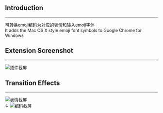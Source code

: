 ## Introduction ##


----------
可转换emoji编码为对应的表情和输入emoji字体  
It adds the Mac OS X style emoji font symbols to Google Chrome for Windows
## Extension Screenshot ##


----------


![插件截屏][1]

##  Transition Effects  ##


----------
![表情截屏][2]  
     ↓
![编码截屏][3]


  [1]: https://raw.github.com/ljanson/Emoji-Extension-for-Chrome/master/screenshot/a.png
  [2]: https://raw.github.com/ljanson/Emoji-Extension-for-Chrome/master/screenshot/b.png
  [3]: https://raw.github.com/ljanson/Emoji-Extension-for-Chrome/master/screenshot/c.png
